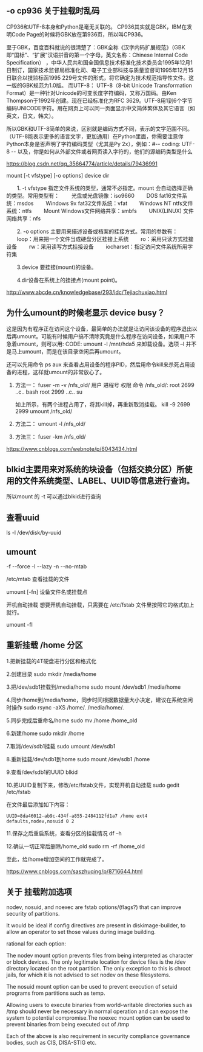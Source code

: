 
## -o cp936 关于挂载时乱码
CP936和UTF-8本身和Python是毫无关联的。 
CP936其实就是GBK，IBM在发明Code Page的时候将GBK放在第936页，所以叫CP936。

至于GBK，百度百科就说的很清楚了：GBK全称《汉字内码扩展规范》（GBK即“国标”、“扩展”汉语拼音的第一个字母，英文名称：Chinese Internal Code Specification） ，中华人民共和国全国信息技术标准化技术委员会1995年12月1日制订，国家技术监督局标准化司、电子工业部科技与质量监督司1995年12月15日联合以技监标函1995 229号文件的形式，将它确定为技术规范指导性文件。这一版的GBK规范为1.0版。 
而UTF-8： UTF-8（8-bit Unicode Transformation Format）是一种针对Unicode的可变长度字符编码，又称万国码。由Ken Thompson于1992年创建。现在已经标准化为RFC 3629。UTF-8用1到6个字节编码UNICODE字符。用在网页上可以同一页面显示中文简体繁体及其它语言（如英文，日文，韩文）。

所以GBK和UTF-8简单的来说，区别就是编码方式不同，表示的文字范围不同。（UTF-8能表示更多的语言文字，更加通用）在Python里面，你需要注意你Python本身是否声明了字符编码类型（尤其是Py 2x），例如：#-- coding: UTF-8 -- 
以及，你是如何从外部文件或者网页读入字符的，他们的源编码类型是什么

https://blog.csdn.net/qq_35664774/article/details/79436991



mount [-t vfstype] [-o options] device dir

　　1. -t vfstype 指定文件系统的类型，通常不必指定。mount 会自动选择正确的类型。常用类型有：
    　　光盘或光盘镜像：iso9660
    　　DOS fat16文件系统：msdos
    　　Windows 9x fat32文件系统：vfat
    　　Windows NT ntfs文件系统：ntfs
    　　Mount Windows文件网络共享：smbfs
    　　UNIX(LINUX) 文件网络共享：nfs

　　2. -o options 主要用来描述设备或档案的挂接方式。常用的参数有：
    　　loop：用来把一个文件当成硬盘分区挂接上系统
    　　ro：采用只读方式挂接设备
    　　rw：采用读写方式挂接设备
    　　iocharset：指定访问文件系统所用字符集

　　3.device 要挂接(mount)的设备。

　　4.dir设备在系统上的挂接点(mount point)。


http://www.abcde.cn/knowledgebase/293/idc/Tejiachuxiao.html



## 为什么umount的时候老显示 device busy？
这是因为有程序正在访问这个设备，最简单的办法就是让访问该设备的程序退出以后再umount。可能有时候用户搞不清除究竟是什么程序在访问设备，如果用户不急着umount，则可以用:
CODE:
    umount -l /mnt/hda5
来卸载设备。选项 –l 并不是马上umount，而是在该目录空闲后再umount。

还可以先用命令 ps aux 来查看占用设备的程序PID，然后用命令kill来杀死占用设备的进程，这样就umount的非常放心了。

1. 方法一：
    fuser -m -v /nfs_old/
              用户  进程号  权限   命令
    /nfs_old/:   root  2699    ..c..  bash
                 root  2999    ..c..  su

    如上所示，有两个进程占用了，将其kill掉，再重新取消挂载。
    kill -9 2699 2999
    umount /nfs_old/

1. 方法二：
    umount  -l  /nfs_old/


1. 方法三：
    fuser -km /nfs_old/

https://www.cnblogs.com/webnote/p/6043434.html

## blkid主要用来对系统的块设备（包括交换分区）所使用的文件系统类型、LABEL、UUID等信息进行查询。

所以mount 的 -t 可以通过blkid进行查询


## 查看uuid

ls -l /dev/disk/by-uuid


## umount
-f --force
-l --lazy
-n --no-mtab

/etc/mtab 查看挂载的文件

umount [-fn] 设备文件名或挂载点

开机自动挂载
想要开机自动挂载，只需要在 /etc/fstab 文件里按照它的格式加上就行。

umount -fl


## 重新挂载 /home 分区

1.把新挂载的4T硬盘进行分区和格式化


2.创建目录
sudo mkdir /media/home

3.把/dev/sdb1挂载到/media/home
sudo mount /dev/sdb1 /media/home

4.同步/home到/media/home，同步时间根据数据量大小决定，建议在系统空闲时操作
sudo rsync -aXS /home/. /media/home/.

5.同步完成后重命名/home
sudo mv /home /home_old

6.新建/home
sudo mkdir /home

7.取消/dev/sdb1挂载
sudo umount /dev/sdb1

8.重新挂载/dev/sdb1到home
sudo mount /dev/sdb1 /home

9.查看/dev/sdb1的UUID
blkid



10.把UUID复制下来，修改/etc/fstab文件，实现开机自动挂载
sudo gedit /etc/fstab

在文件最后添加如下内容：

    UUID=8da46012-ab9c-434f-a855-2484112fd1a7 /home ext4 defaults,nodev,nosuid 0 2 


11.保存之后重启系统，查看分区的挂载情况
df –h



12.确认一切正常后删除/home_old
sudo rm -rf /home_old

至此，给/home增加空间的工作就完成了。

https://www.cnblogs.com/saszhuqing/p/8716644.html

## 关于 挂载附加选项

nodev, nosuid, and noexec are fstab options/(flags?) that can improve security of partitions.

It would be ideal if config directives are present in diskimage-builder, to allow an operator to set those values during image building.

rational for each option:

The nodev mount option prevents files from being interpreted as character or block devices. The only legitimate location for device files is the /dev directory located on the root partition. The only exception to this is chroot jails, for which it is not advised to set nodev on these filesystems.

The nosuid mount option can be used to prevent execution of setuid programs from partitions such as temp.

Allowing users to execute binaries from world-writable directories such as /tmp should never be necessary in normal operation and can expose the system to potential compromise.The noexec mount option can be used to prevent binaries from being executed out of /tmp

Each of the above is also requirement in security compliance governance bodies, such as CIS, DISA-STIG etc.





















